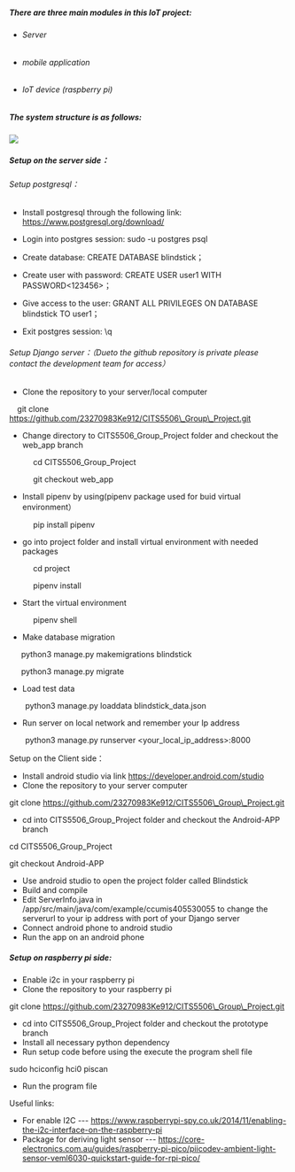 ##### There are three main modules in this IoT project: 

- ###### Server
- ###### mobile application 
- ###### IoT device (raspberry pi)

##### The system structure is as follows:

![](Aspose.Words.bce9a0b3-af2b-477a-881b-30f36f55f76f.001.png)

##### Setup on the server side：

###### Setup postgresql：

- Install postgresql through the following link: <https://www.postgresql.org/download/>

- Login into postgres session: sudo -u postgres psql
- Create database: CREATE DATABASE blindstick；
- Create user with password: CREATE USER user1 WITH PASSWORD<123456>；
- Give access to the user: GRANT ALL PRIVILEGES ON DATABASE blindstick TO user1；
- Exit postgres session: \q

###### Setup Django server：（Dueto the github repository is private please contact the development team for access）

- Clone the repository to your server/local computer

`  `git clone https://github.com/23270983Ke912/CITS5506\_Group\_Project.git

- Change directory to CITS5506\_Group\_Project folder and checkout the web\_app branch

`      `cd CITS5506\_Group\_Project

`      `git checkout web\_app

- Install pipenv by using(pipenv package used for buid virtual environment）

`      `pip install pipenv

- go into project folder and install virtual environment with needed packages

`      `cd project

`      `pipenv install

- Start the virtual environment 

`      `pipenv shell

- Make database migration

`   `python3 manage.py makemigrations blindstick

`   `python3 manage.py migrate

- Load test data

`    `python3 manage.py loaddata blindstick\_data.json

- Run server on local network and remember your Ip address

`    `python3 manage.py runserver <your\_local\_ip\_address>:8000

Setup on the Client side：

- Install android studio via link <https://developer.android.com/studio>
- Clone the repository to your server computer

git clone https://github.com/23270983Ke912/CITS5506\_Group\_Project.git

- cd into CITS5506\_Group\_Project folder and checkout the Android-APP branch

cd CITS5506\_Group\_Project

git checkout Android-APP

- Use android studio to open the project folder called Blindstick
- Build and compile
- Edit ServerInfo.java in /app/src/main/java/com/example/ccumis405530055 to change the serverurl to your ip address with port of your Django server
- Connect android phone to android studio 
- Run the app on an android phone

##### Setup on raspberry pi side:

- Enable i2c in your raspberry pi 
- Clone the repository to your raspberry pi

git clone https://github.com/23270983Ke912/CITS5506\_Group\_Project.git

- cd into CITS5506\_Group\_Project folder and checkout the prototype branch
- Install all necessary python dependency 
- Run setup code before using the execute the program shell file

sudo hciconfig hci0 piscan

- Run the program file


Useful links: 

- For enable I2C --- <https://www.raspberrypi-spy.co.uk/2014/11/enabling-the-i2c-interface-on-the-raspberry-pi>
- Package for deriving light sensor --- <https://core-electronics.com.au/guides/raspberry-pi-pico/piicodev-ambient-light-sensor-veml6030-quickstart-guide-for-rpi-pico/>



